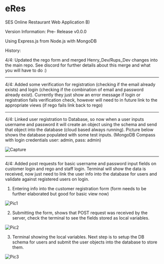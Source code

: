# eRes
SES Online Restaurant Web Application B)

Version Information: Pre- Release v0.0.0

Using Express.js from Node.js with MongoDB

History:

4/4: Updated the rego form and merged Henry_Dev/Rups_Dev changes into the main repo. See discord for further details about this merge and what you will have to do :)

---------------------------------------------------------------------------------------------------------------------------------------------------------------------



4/4: Added some verification for registration (checking if the email already exists) and login (checking if the combination of email and password already exist). Currently they just show an error message if login or registration fails verification check, however will need to in future link to the appropriate views (if rego fails link back to rego)


---------------------------------------------------------------------------------------------------------------------------------------------------------------------

4/4: Linked user registration to Database, so now when a user inputs username and password it will create an object using the schema and send that object into the database (cloud based always running).  Picture below shows the database populated with some test inputs. (MongoDB Compass with login credentials user: admin, pass: admin)

![Capture](https://user-images.githubusercontent.com/79623665/113500027-40b4fe80-955e-11eb-893f-bff72c81901a.PNG)


---------------------------------------------------------------------------------------------------------------------------------------------------------------------


4/4: Added post requests for basic username and password input fields on customer login and rego and staff login. 
Terminal will show the data is received, now just need to link the user info into the database for users and validate against registered users on login. 

1. Entering info into the customer registration form (form needs to be further elaborated but good for basic view now)

![Pic1](https://user-images.githubusercontent.com/79623665/113498411-0f353680-9550-11eb-9029-107513d6cbdd.PNG)

2. Submitting the form, shows that POST request was received by the server, check the terminal to see the fields stored as local variables. 

![Pic2](https://user-images.githubusercontent.com/79623665/113498428-3429a980-9550-11eb-80c1-fffdd68e5595.PNG)

3. Terminal showing the local variables. Next step is to setup the DB schema for users and submit the user objects into the database to store them. 

![Pic3](https://user-images.githubusercontent.com/79623665/113498429-3b50b780-9550-11eb-92b0-f03a164eb1b0.PNG)

